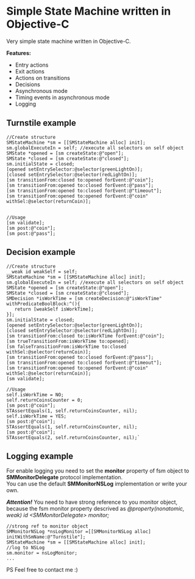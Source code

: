 Simple State Machine written in Objective-C
==================

Very simple state machine written in Objective-C.  

**Features:**  

* Entry actions
* Exit actions
* Actions on transitions
* Decisions
* Asynchronous mode
* Timing events in asynchronous mode
* Logging


Turnstile example
--------

	//Create structure  
 	SMStateMachine *sm = [[SMStateMachine alloc] init];  
 	sm.globalExecuteIn = self; //execute all selectors on self object  
 	SMState *opened = [sm createState:@"open"];  
 	SMState *closed = [sm createState:@"closed"];  
 	sm.initialState = closed;  
 	[opened setEntrySelector:@selector(greenLightOn)];  
 	[closed setEntrySelector:@selector(redLightOn)];  
 	[sm transitionFrom:closed to:opened forEvent:@"coin"];  
 	[sm transitionFrom:opened to:closed forEvent:@"pass"];  
 	[sm transitionFrom:opened to:closed forEvent:@"timeout"];  
 	[sm transitionFrom:opened to:opened forEvent:@"coin" withSel:@selector(returnCoin)];    


	//Usage
	[sm validate];  
	[sm post:@"coin"];  
	[sm post:@"pass"];



Decision example
--------


	//Create structure  
    __weak id weakSelf = self;  
    SMStateMachine *sm = [[SMStateMachine alloc] init];  
    sm.globalExecuteIn = self; //execute all selectors on self object  
    SMState *opened = [sm createState:@"open"];  
    SMState *closed = [sm createState:@"closed"];  
    SMDecision *isWorkTime = [sm createDecision:@"isWorkTime" withPredicateBoolBlock:^(){  
       return [weakSelf isWorkTime];  
    }];  
    sm.initialState = closed;  
    [opened setEntrySelector:@selector(greenLightOn)];  
    [closed setEntrySelector:@selector(redLightOn)];  
    [sm transitionFrom:closed to:isWorkTime forEvent:@"coin"];  
    [sm trueTransitionFrom:isWorkTime to:opened];  
    [sm falseTransitionFrom:isWorkTime to:closed withSel:@selector(returnCoin)];  
    [sm transitionFrom:opened to:closed forEvent:@"pass"];  
    [sm transitionFrom:opened to:closed forEvent:@"timeout"];  
    [sm transitionFrom:opened to:opened forEvent:@"coin" withSel:@selector(returnCoin)];  
    [sm validate];  

    //Usage
    self.isWorkTime = NO;
    self.returnCoinsCounter = 0;
    [sm post:@"coin"];
    STAssertEquals(1, self.returnCoinsCounter, nil);
    self.isWorkTime = YES;
    [sm post:@"coin"];
    STAssertEquals(1, self.returnCoinsCounter, nil);
    [sm post:@"coin"];
    STAssertEquals(2, self.returnCoinsCounter, nil);`

Logging example
--------

For enable logging you need to set the **monitor** property of fsm object to **SMMonitorDelegate** protocol implementation.  
You can use the default **SMMonitorNSLog** implementation or write your own.  

**_Attention!_** You need to have strong reference to you monitor object, because the fsm monitor property descrived as _@property(nonatomic, weak) id &lt;SMMonitorDelegate> monitor;_  



    //strong ref to monitor object
    SMMonitorNSLog *nsLogMonitor =[[SMMonitorNSLog alloc] initWithSmName:@"Turnstile"];
    SMStateMachine *sm = [[SMStateMachine alloc] init]; 
    //log to NSLog
    sm.monitor = nsLogMonitor;
    ...





PS Feel free to contact me :)